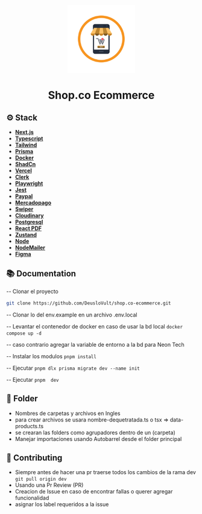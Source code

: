 <div align="center" >
  <img src="resources/logo.jpg" height="180" width="auto" >
<h1> Shop.co Ecommerce </h1>
</div>

## ⚙️ Stack

- [**Next.js**](https://nextjs.org/)
- [**Typescript**](https://www.typescriptlang.org/)
- [**Tailwind**](https://tailwindcss.com/)
- [**Prisma**](https://www.prisma.io/)
- [**Docker**](https://www.docker.com/)
- [**ShadCn**](https://shadcn.com/)
- [**Vercel**](https://vercel.com/)
- [**Clerk**](https://clerk.com/)
- [**Playwright**](https://playwright.dev/)
- [**Jest**](https://jestjs.io/)
- [**Paypal**](https://www.paypal.com/)
- [**Mercadopago**](https://www.mercadopago.com)
- [**Swiper**](https://swiperjs.com/)
- [**Cloudinary**](https://cloudinary.com/)
- [**Postgresql**](https://www.postgresql.org/)
- [**React PDF**](https://react-pdf.org/)
- [**Zustand**](https://github.com/pmndrs/zustand)
- [**Node**](https://nodejs.org/en/)
- [**NodeMailer**](https://nodemailer.com)
- [**Figma**](https://www.figma.com/file/3mWN7pXpoSpWS4GuVxOA8F/E-commerce-Website-Template-(Freebie)-(Community)?type=design&node-id=20-2&mode=design&t=OhMHyqBvndrTCNnZ-0)

## 📚 Documentation

-- Clonar el proyecto

```bash
git clone https://github.com/DeusloVult/shop.co-ecommerce.git
```

-- Clonar lo del env.example en un archivo .env.local

-- Levantar el contenedor de docker en caso de usar la bd local `docker compose up -d`

-- caso contrario agregar la variable de entorno a la bd para Neon Tech

-- Instalar los modulos `pnpm install`

-- Ejecutar `pnpm dlx prisma migrate dev --name init`

-- Ejecutar `pnpm  dev`

## 🚀 Folder

- Nombres de carpetas y archivos en Ingles
- para crear archivos se usara nombre-dequetratada.ts o tsx => data-products.ts
- se crearan las folders como agrupadores dentro de un (carpeta)
- Manejar importaciones usando Autobarrel desde el folder principal

## 📝 Contributing

- Siempre antes de hacer una pr traerse todos los cambios de la rama dev `git pull origin dev`
- Usando una Pr Review (PR)
- Creacion de Issue en caso de encontrar fallas o querer agregar funcionalidad
- asignar los label requeridos a la issue